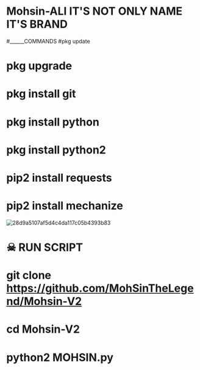 # Mohsin-ALI IT'S NOT ONLY NAME IT'S BRAND


#______COMMANDS 
#pkg update 

# pkg upgrade 

# pkg install git 

# pkg install python  

# pkg install python2  

# pip2 install requests 

# pip2 install mechanize  

   ![28d9a5107af5d4c4da117c05b4393b83](https://user-images.githubusercontent.com/72184388/111058845-14541800-84b3-11eb-9947-99b6f862de0f.gif)
# ☠ RUN SCRIPT

# git clone https://github.com/MohSinTheLegend/Mohsin-V2

# cd Mohsin-V2 

# python2 MOHSIN.py 
